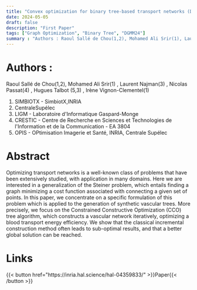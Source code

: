 ```yaml
---
title: "Convex optimization for binary tree-based transport networks (DGMM24)"
date: 2024-05-05
draft: false
description: "First Paper"
tags: ["Graph Optimization", "Binary Tree", "DGMM24"]
summary : "Authors : Raoul Sallé de Chou(1,2), Mohamed Ali Srir(1), Laurent Najman(3), Nicolas Passat(4), Hugues Talbot (5,3), Irène Vignon-Clementel(1)"
---
```

# Authors :
Raoul Sallé de Chou(1,2), Mohamed Ali Srir(1) , Laurent Najman(3) , Nicolas Passat(4) , Hugues Talbot (5,3) , Irène Vignon-Clementel(1)

1. SIMBIOTX - SimbiotX,INRIA
2. CentraleSupélec
3. LIGM - Laboratoire d'Informatique Gaspard-Monge
4. CRESTIC - Centre de Recherche en Sciences et Technologies de l'Information et de la Communication - EA 3804
5. OPIS - OPtimisation Imagerie et Santé, INRIA, Centrale Supélec

# Abstract
Optimizing transport networks is a well-known class of problems that have been extensively studied, with application in many domains. Here we are interested in a generalization of the Steiner problem, which entails finding a graph minimizing a cost function associated with connecting a given set of points. In this paper, we concentrate on a specific formulation of this problem which is applied to the generation of synthetic vascular trees. More precisely, we focus on the Constrained Constructive Optimization (CCO) tree algorithm, which constructs a vascular network iteratively, optimizing a blood transport energy efficiency. We show that the classical incremental construction method often leads to sub-optimal results, and that a better global solution can be reached.

# Links

<div class="flex justify-center">
    {{< button href="https://inria.hal.science/hal-04359833/" >}}Paper{{< /button >}}
  </div>
</div>